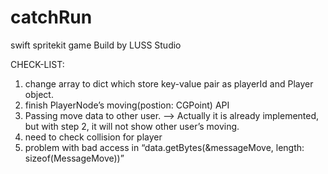 catchRun
========

swift spritekit game
Build by LUSS Studio


CHECK-LIST:
1. change array to dict which store key-value pair as playerId and Player object.
2. finish PlayerNode’s moving(postion: CGPoint) API
3. Passing move data to other user. --> Actually it is already implemented, but with step 2, it will not show other user’s moving.
4. need to check collision for player
5. problem with bad access in “data.getBytes(&messageMove, length: sizeof(MessageMove))”
